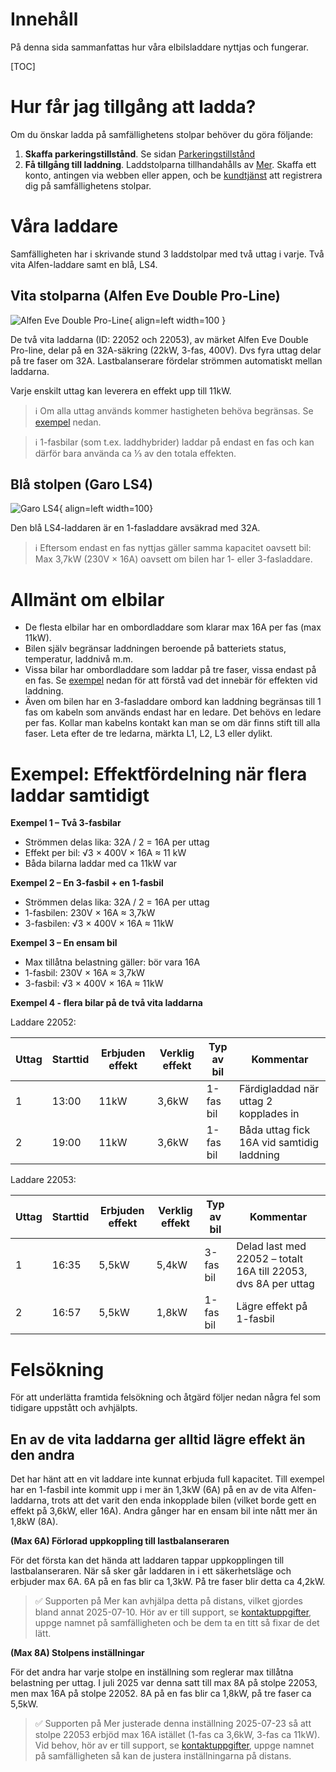 # Innehåll

På denna sida sammanfattas hur våra elbilsladdare nyttjas och fungerar.

[TOC]

# Hur får jag tillgång att ladda?

Om du önskar ladda på samfällighetens stolpar behöver du göra följande:

1. **Skaffa parkeringstillstånd**. Se sidan [Parkeringstillstånd](./parkering.md#parkeringstillstand)
2. **Få tillgång till laddning**. Laddstolparna tillhandahålls av [Mer](https://se.mer.eco/). Skaffa ett konto, antingen via webben eller appen, och be [kundtjänst](https://se.mer.eco/mer/kontakta-oss/) att registrera dig på samfällighetens stolpar.

# Våra laddare

Samfälligheten har i skrivande stund 3 laddstolpar med två uttag i varje. Två vita Alfen-laddare samt en blå, LS4.

## Vita stolparna (Alfen Eve Double Pro-Line)

![Alfen Eve Double Pro-Line](./img/alfen-eve-double-pro-line.png){ align=left width=100 }

De två vita laddarna (ID: 22052 och 22053), av märket Alfen Eve Double Pro-line, delar på en 32A-säkring (22kW, 3-fas, 400V). Dvs fyra uttag delar på tre faser om 32A. Lastbalanserare fördelar strömmen automatiskt mellan laddarna.

Varje enskilt uttag kan leverera en effekt upp till 11kW.

> ℹ️ Om alla uttag används kommer hastigheten behöva begränsas. Se [exempel](#exempel-effektfordelning-nar-flera-laddar-samtidigt) nedan.

> ℹ️ 1-fasbilar (som t.ex. laddhybrider) laddar på endast en fas och kan därför bara använda ca ⅓ av den totala effekten.

## Blå stolpen (Garo LS4)

![Garo LS4](./img/garo-ls4.jpg){ align=left width=100}

Den blå LS4-laddaren är en 1-fasladdare avsäkrad med 32A.

> ℹ️ Eftersom endast en fas nyttjas gäller samma kapacitet oavsett bil: Max 3,7kW (230V × 16A) oavsett om bilen har 1- eller 3-fasladdare.

# Allmänt om elbilar

- De flesta elbilar har en ombordladdare som klarar max 16A per fas (max 11kW).
- Bilen själv begränsar laddningen beroende på batteriets status, temperatur, laddnivå m.m.
- Vissa bilar har ombordladdare som laddar på tre faser, vissa endast på en fas. Se [exempel](#exempel-effektfordelning-nar-flera-laddar-samtidigt) nedan för att förstå vad det innebär för effekten vid laddning.
- Även om bilen har en 3-fasladdare ombord kan laddning begränsas till 1 fas om kabeln som används endast har en ledare. Det behövs en ledare per fas. Kollar man kabelns kontakt kan man se om där finns stift till alla faser. Leta efter de tre ledarna, märkta L1, L2, L3 eller dylikt.

# Exempel: Effektfördelning när flera laddar samtidigt

**Exempel 1 – Två 3-fasbilar**

- Strömmen delas lika: 32A / 2 = 16A per uttag
- Effekt per bil: √3 × 400V × 16A ≈ 11 kW
- Båda bilarna laddar med ca 11kW var

**Exempel 2 – En 3-fasbil + en 1-fasbil**

- Strömmen delas lika: 32A / 2 = 16A per uttag
- 1-fasbilen: 230V × 16A ≈ 3,7kW
- 3-fasbilen: √3 × 400V × 16A ≈ 11kW

**Exempel 3 – En ensam bil**

- Max tillåtna belastning gäller: bör vara 16A
- 1-fasbil: 230V × 16A ≈ 3,7kW
- 3-fasbil: √3 × 400V × 16A ≈ 11kW

**Exempel 4 - flera bilar på de två vita laddarna**

Laddare 22052:

| Uttag | Starttid | Erbjuden effekt | Verklig effekt | Typ av bil | Kommentar |
|-------|----------|-----------------|---------------|------------|-----------|
| 1     | 13:00    | 11kW           | 3,6kW        | 1-fas bil  | Färdigladdad när uttag 2 kopplades in |
| 2     | 19:00    | 11kW           | 3,6kW        | 1-fas bil  | Båda uttag fick 16A vid samtidig laddning |

Laddare 22053:

| Uttag | Starttid | Erbjuden effekt | Verklig effekt | Typ av bil | Kommentar |
|-------|----------|-----------------|---------------|------------|-----------|
| 1     | 16:35    | 5,5kW          | 5,4kW        | 3-fas bil  | Delad last med 22052 – totalt 16A till 22053, dvs 8A per uttag |
| 2     | 16:57    | 5,5kW          | 1,8kW        | 1-fas bil  | Lägre effekt på 1-fasbil | 

# Felsökning

För att underlätta framtida felsökning och åtgärd följer nedan några fel som tidigare uppstått och avhjälpts.

## En av de vita laddarna ger alltid lägre effekt än den andra 

Det har hänt att en vit laddare inte kunnat erbjuda full kapacitet. Till exempel har en 1-fasbil inte kommit upp i mer än 1,3kW (6A) på en av de vita Alfen-laddarna, trots att det varit den enda inkopplade bilen (vilket borde gett en effekt på 3,6kW, eller 16A). Andra gånger har en ensam bil inte nått mer än 1,8kW (8A). 

**(Max 6A) Förlorad uppkoppling till lastbalanseraren**

För det första kan det hända att laddaren tappar uppkopplingen till lastbalanseraren. När så sker går laddaren in i ett säkerhetsläge och erbjuder max 6A. 6A på en fas blir ca 1,3kW. På tre faser blir detta ca 4,2kW.

> ✅ Supporten på Mer kan avhjälpa detta på distans, vilket gjordes bland annat 2025-07-10. Hör av er till support, se [kontaktuppgifter](https://se.mer.eco/mer/kontakta-oss/), uppge namnet på samfälligheten och be dem ta en titt så fixar de det lätt.

**(Max 8A) Stolpens inställningar**

För det andra har varje stolpe en inställning som reglerar max tillåtna belastning per uttag. I juli 2025 var denna satt till max 8A på stolpe 22053, men max 16A på stolpe 22052. 8A på en fas blir ca 1,8kW, på tre faser ca 5,5kW. 

> ✅ Supporten på Mer justerade denna inställning 2025-07-23 så att stolpe 22053 erbjöd max 16A istället (1-fas ca 3,6kW, 3-fas ca 11kW). Vid behov, hör av er till support, se [kontaktuppgifter](https://se.mer.eco/mer/kontakta-oss/), uppge namnet på samfälligheten så kan de justera inställningarna på distans.
